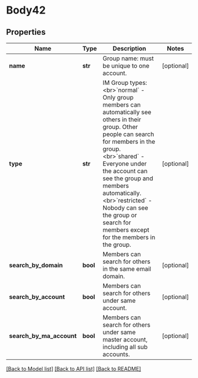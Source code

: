 # Body42

## Properties
Name | Type | Description | Notes
------------ | ------------- | ------------- | -------------
**name** | **str** | Group name: must be unique to one account. | [optional] 
**type** | **str** | IM Group types:&lt;br&gt;&#x60;normal&#x60; - Only group members can automatically see others in their group. Other people can search for members in the group.&lt;br&gt;&#x60;shared&#x60; - Everyone under the account can see the group and members automatically.&lt;br&gt;&#x60;restricted&#x60; - Nobody can see the group or search for members except for the members in the group. | [optional] 
**search_by_domain** | **bool** | Members can search for others in the same email domain. | [optional] 
**search_by_account** | **bool** | Members can search for others under same account. | [optional] 
**search_by_ma_account** | **bool** | Members can search for others under same master account, including all sub accounts. | [optional] 

[[Back to Model list]](../README.md#documentation-for-models) [[Back to API list]](../README.md#documentation-for-api-endpoints) [[Back to README]](../README.md)

